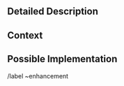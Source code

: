 <!--- Provide a general summary of the feature in the Title above -->

## Detailed Description
<!--- Provide a detailed description of the new feature or addition you are proposing -->

## Context
<!--- Why is this feature important to you? How would you use it? -->
<!--- How can it benefit other users? -->

## Possible Implementation
<!--- Not obligatory, but suggest an idea for implementing addition or change -->


<!--- Please do not edit these labels manually. -->
/label ~enhancement
